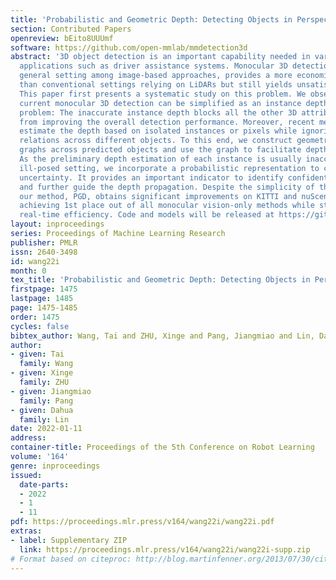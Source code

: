 ```yaml
---
title: 'Probabilistic and Geometric Depth: Detecting Objects in Perspective'
section: Contributed Papers
openreview: bEito8UUUmf
software: https://github.com/open-mmlab/mmdetection3d
abstract: '3D object detection is an important capability needed in various practical
  applications such as driver assistance systems. Monocular 3D detection, a representative
  general setting among image-based approaches, provides a more economical solution
  than conventional settings relying on LiDARs but still yields unsatisfactory results.
  This paper first presents a systematic study on this problem. We observe that the
  current monocular 3D detection can be simplified as an instance depth estimation
  problem: The inaccurate instance depth blocks all the other 3D attribute predictions
  from improving the overall detection performance. Moreover, recent methods directly
  estimate the depth based on isolated instances or pixels while ignoring the geometric
  relations across different objects. To this end, we construct geometric relation
  graphs across predicted objects and use the graph to facilitate depth estimation.
  As the preliminary depth estimation of each instance is usually inaccurate in this
  ill-posed setting, we incorporate a probabilistic representation to capture the
  uncertainty. It provides an important indicator to identify confident predictions
  and further guide the depth propagation. Despite the simplicity of the basic idea,
  our method, PGD, obtains significant improvements on KITTI and nuScenes benchmarks,
  achieving 1st place out of all monocular vision-only methods while still maintaining
  real-time efficiency. Code and models will be released at https://github.com/open-mmlab/mmdetection3d.'
layout: inproceedings
series: Proceedings of Machine Learning Research
publisher: PMLR
issn: 2640-3498
id: wang22i
month: 0
tex_title: 'Probabilistic and Geometric Depth: Detecting Objects in Perspective'
firstpage: 1475
lastpage: 1485
page: 1475-1485
order: 1475
cycles: false
bibtex_author: Wang, Tai and ZHU, Xinge and Pang, Jiangmiao and Lin, Dahua
author:
- given: Tai
  family: Wang
- given: Xinge
  family: ZHU
- given: Jiangmiao
  family: Pang
- given: Dahua
  family: Lin
date: 2022-01-11
address:
container-title: Proceedings of the 5th Conference on Robot Learning
volume: '164'
genre: inproceedings
issued:
  date-parts:
  - 2022
  - 1
  - 11
pdf: https://proceedings.mlr.press/v164/wang22i/wang22i.pdf
extras:
- label: Supplementary ZIP
  link: https://proceedings.mlr.press/v164/wang22i/wang22i-supp.zip
# Format based on citeproc: http://blog.martinfenner.org/2013/07/30/citeproc-yaml-for-bibliographies/
---
```

